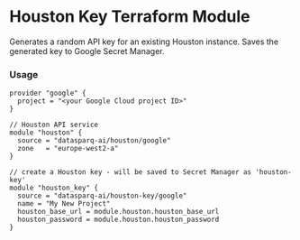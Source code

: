 
# Houston Key Terraform Module

Generates a random API key for an existing Houston instance. Saves the generated key to Google Secret Manager. 


### Usage

```hcl-terraform
provider "google" {
  project = "<your Google Cloud project ID>"
}

// Houston API service
module "houston" {
  source = "datasparq-ai/houston/google"
  zone   = "europe-west2-a"
}

// create a Houston key - will be saved to Secret Manager as 'houston-key'
module "houston_key" {
  source = "datasparq-ai/houston-key/google"
  name = "My New Project"
  houston_base_url = module.houston.houston_base_url
  houston_password = module.houston.houston_password
}
```
